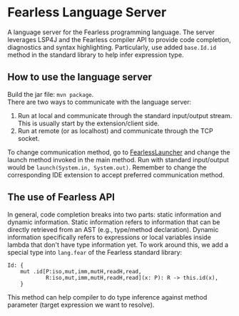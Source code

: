 # Fearless Language Server

A language server for the Fearless programming language. The server leverages LSP4J and the Fearless compiler API to provide code completion, diagnostics and syntax highlighting. Particularly, use added `base.Id.id` method in the standard library to help infer expression type.

## How to use the language server

Build the jar file: `mvn package`.  
There are two ways to communicate with the language server:

1. Run at local and communicate through the standard input/output stream. This is usually start by the extension/client side.
2. Run at remote (or as localhost) and communicate through the TCP socket.

To change communication method, go to [FearlessLauncher](src/main/java/io/github/dkamx/fearless/FearlessLauncher.java) and change the launch method invoked in the main method. Run with standard input/output would be `launch(System.in, System.out)`. Remember to change the corresponding IDE extension to accept preferred communication method.

## The use of Fearless API

In general, code completion breaks into two parts: static information and dynamic information. Static information refers to information that can be directly retrieved from an AST (e.g., type/method declaration). Dynamic information specifically refers to expressions or local variables inside lambda that don't have type information yet. To work around this, we add a special type into `lang.fear` of the Fearless standard library:
```
Id: {
    mut .id[P:iso,mut,imm,mutH,readH,read, 
            R:iso,mut,imm,mutH,readH,read](x: P): R -> this.id(x),
    }
```
This method can help compiler to do type inference against method parameter (target expression we want to resolve).